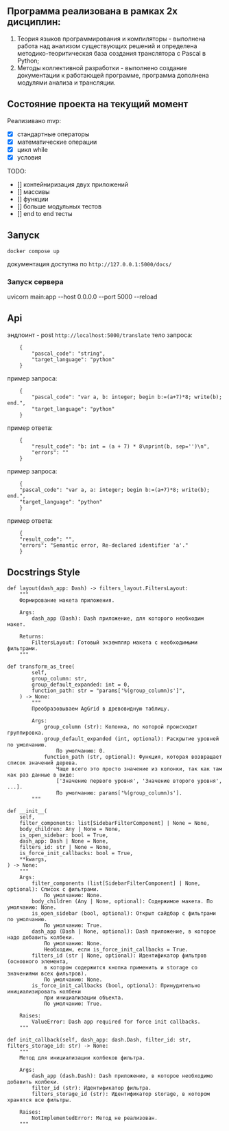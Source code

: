 ## Программа реализована в рамках 2х дисциплин: 
1. Теория языков программирования и компиляторы - выполнена работа над анализом существующих решений и определена методико-теоритическая база создания транслятора с Pascal в Python;
2. Методы коллективной разработки - выполнено создание документации к работающей программе, программа дополнена модулями анализа и трансляции.

## Состояние проекта на текущий момент
Реализивано mvp:
- [x] стандартные операторы
- [x] математические операции
- [x] цикл while
- [x] условия

TODO:
- [] контейниризация двух приложений
- [] массивы
- [] функции
- [] больше модульных тестов
- [] end to end тесты

## Запуск

`docker compose up`

документация доступна по `http://127.0.0.1:5000/docs/`

### Запуск сервера
uvicorn main:app --host 0.0.0.0 --port 5000 --reload

## Api
эндпоинт - post `http://localhost:5000/translate`
тело запроса:
```
    {
        "pascal_code": "string",
        "target_language": "python"
    }
```

пример запроса:
```
    {
        "pascal_code": "var a, b: integer; begin b:=(a+7)*8; write(b); end.",
        "target_language": "python"
    }
```
пример ответа:
```
    {
        "result_code": "b: int = (a + 7) * 8\nprint(b, sep='')\n",
        "errors": ""
    }
```
пример запроса:
```
    {
    "pascal_code": "var a, a: integer; begin b:=(a+7)*8; write(b); end.",
    "target_language": "python"
    }
```
пример ответа:
```
    {
    "result_code": "",
    "errors": "Semantic error, Re-declared identifier 'a'."
    }
```

## Docstrings Style
```
def layout(dash_app: Dash) -> filters_layout.FiltersLayout:
    """
    Формирование макета приложения.

    Args:
        dash_app (Dash): Dash приложение, для которого необходим макет.

    Returns:
        FiltersLayout: Готовый экземпляр макета с необходимыми фильтрами.
    """
```

```
def transform_as_tree(
        self,
        group_column: str,
        group_default_expanded: int = 0,
        function_path: str = "params['%(group_column)s']",
    ) -> None:
        """
        Преобразовываем AgGrid в древовидную таблицу.

        Args:
            group_column (str): Колонка, по которой происходит группировка.
            group_default_expanded (int, optional): Раскрытие уровней по умолчанию.
                По умолчанию: 0.
            function_path (str, optional): Функция, которая возвращает список значений дерева.
                Чаще всего это просто значение из колонки, так как там как раз данные в виде:
                ['Значение первого уровня', 'Значение второго уровня', ...].
                По умолчанию: params['%(group_column)s'].
        """
```

```
def __init__(
    self,
    filter_components: list[SidebarFilterComponent] | None = None,
    body_children: Any | None = None,
    is_open_sidebar: bool = True,
    dash_app: Dash | None = None,
    filters_id: str | None = None,
    is_force_init_callbacks: bool = True,
    **kwargs,
) -> None:
    """
    Args:
        filter_components (list[SidebarFilterComponent] | None, optional): Список с фильтрами.
            По умолчанию: None.
        body_children (Any | None, optional): Содержимое макета. По умолчанию: None.
        is_open_sidebar (bool, optional): Открыт сайдбар с фильтрами по умолчанию.
            По умолчанию: True.
        dash_app (Dash | None, optional): Dash приложение, в которое надо добавить колбеки.
            По умолчанию: None.
            Необходим, если is_force_init_callbacks = True.
        filters_id (str | None, optional): Идентификатор фильтров (основного элемента, 
            в котором содержится кнопка применить и storage со значениями всех фильтров).
            По умолчанию: None.
        is_force_init_callbacks (bool, optional): Принудительно инициализировать колбеки 
            при инициализации объекта.
            По умолчанию: True.

    Raises:
        ValueError: Dash app required for force init callbacks.
    """
```

```
def init_callback(self, dash_app: dash.Dash, filter_id: str, filters_storage_id: str) -> None:
    """
    Метод для инициализации колбеков фильтра.

    Args:
        dash_app (dash.Dash): Dash приложение, в которое необходимо добавить колбеки.
        filter_id (str): Идентификатор фильтра.
        filters_storage_id (str): Идентификатор storage, в котором хранятся все фильтры.

    Raises:
        NotImplementedError: Метод не реализован.
    """
```